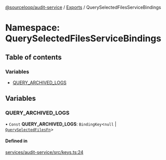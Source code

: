 [@sourceloop/audit-service](../README.md) / [Exports](../modules.md) / QuerySelectedFilesServiceBindings

# Namespace: QuerySelectedFilesServiceBindings

## Table of contents

### Variables

- [QUERY\_ARCHIVED\_LOGS](QuerySelectedFilesServiceBindings.md#query_archived_logs)

## Variables

### QUERY\_ARCHIVED\_LOGS

• `Const` **QUERY\_ARCHIVED\_LOGS**: `BindingKey`<``null`` \| [`QuerySelectedFilesFn`](../modules.md#queryselectedfilesfn)\>

#### Defined in

[services/audit-service/src/keys.ts:24](https://github.com/sourcefuse/loopback4-microservice-catalog/blob/53060ad88/services/audit-service/src/keys.ts#L24)
